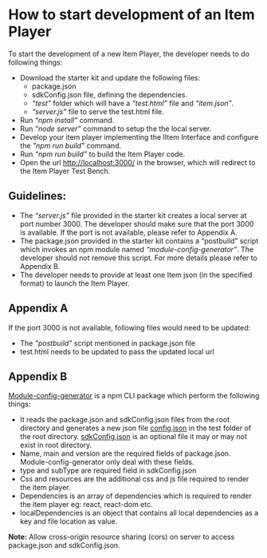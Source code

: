 # How to start development of an Item Player

To start the development of a new Item Player, the developer needs to do following things:
* Download the starter kit and update the following files:
  * package.json
  * sdkConfig.json file, defining the dependencies.
  * _“test”_ folder which will have a _“test.html”_ file and _“item.json”_.
  * _“server.js”_ file to serve the test.html file.
* Run _“npm install”_ command.
* Run _“node server”_ command to setup the the local server.
* Develop your item player implementing the IItem Interface and configure the _"npm run build"_ command.
* Run _“npm run build”_ to build the Item Player code.
* Open the url [http://localhost:3000/](http://localhost:3000/) in the browser, which will redirect to the Item Player Test Bench.

## Guidelines:

* The _“server.js”_ file provided in the starter kit creates a local server at port number 3000. The developer should make sure that the port 3000 is available. If the port is not available, please refer to Appendix A.
* The package.json provided in the starter kit contains a “postbuild” script which invokes an npm module named _“module-config-generator”_. The developer should not remove this script. For more details please refer to Appendix B.
* The developer needs to provide at least one Item json (in the specified format) to launch the Item Player.

## Appendix A

If the port 3000 is not available, following files would need to be updated:
* The _“postbuild”_ script mentioned in package.json file
* test.html needs to be updated to pass the updated local url

## Appendix B

[Module-config-generator](https://github.com/jasdeep-compro/module-config-generator/blob/master/README.md) is a npm CLI package which perform the following things:
* It reads the package.json and sdkConfig.json files from the root directory and generates a new json file [config.json](https://jsoneditoronline.org/?id=b56049512d9b4c96af9f233a703f5efc) in the test folder of the root directory. [sdkConfig.json](https://jsoneditoronline.org/?id=64f849dd0add417494ce1eea29f68e2a) is an optional file it may or may not exist in root directory.
* Name, main and  version are the required fields of package.json. Module-config-generator only deal with these fields.
* type and subType are required field in sdkConfig.json
* Css and resources are the additional css and js file required to render the item player.
* Dependencies is an array of dependencies which is required to render the item player eg: react, react-dom etc.
* localDependencies is an object that contains all local dependencies as a key and file location as value.

 **Note:** Allow cross-origin resource sharing (cors) on server to access package.json and sdkConfig.json.

